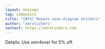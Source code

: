 ```yaml
---
layout: message
tag: community
title: "[WTS] Monero venn-diagram stickers"
author: "xmrstickers"
contact: https://xmrstickers.com
---
```


Details: Use *xmr4ever* for 5% off.
